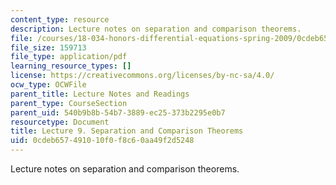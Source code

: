 ```yaml
---
content_type: resource
description: Lecture notes on separation and comparison theorems.
file: /courses/18-034-honors-differential-equations-spring-2009/0cdeb657491010f0f8c60aa49f2d5248_MIT18_034s09_lec09.pdf
file_size: 159713
file_type: application/pdf
learning_resource_types: []
license: https://creativecommons.org/licenses/by-nc-sa/4.0/
ocw_type: OCWFile
parent_title: Lecture Notes and Readings
parent_type: CourseSection
parent_uid: 540b9b8b-54b7-3889-ec25-373b2295e0b7
resourcetype: Document
title: Lecture 9. Separation and Comparison Theorems
uid: 0cdeb657-4910-10f0-f8c6-0aa49f2d5248
---
```

Lecture notes on separation and comparison theorems.